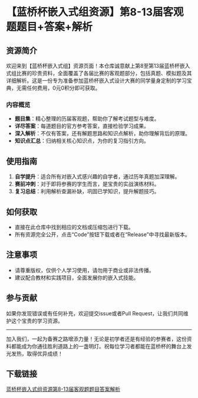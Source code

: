 # 【蓝桥杯嵌入式组资源】第8-13届客观题题目+答案+解析

## 资源简介

欢迎来到【蓝桥杯嵌入式组】资源页面！本仓库诚意献上第8至第13届蓝桥杯嵌入式组比赛的珍贵资料，全面覆盖了各届比赛的客观题部分，包括真题、模拟题及其详细解析。这是一份专为准备参加蓝桥杯嵌入式设计大赛的同学量身定制的学习宝典，无需任何费用，0元0积分即可获取。

### 内容概览
- **题目集**：精心整理的历届客观题，帮助你了解考试题型与难度。
- **详尽答案**：每道题目的官方参考答案，直接检验学习成果。
- **深入解析**：不仅有答案，还有解题思路和知识点解析，助你理解背后的原理。
- **知识点汇总**：归纳相关核心知识点，为你的复习指引方向。

## 使用指南

1. **自学提升**：适合所有对嵌入式感兴趣的自学者，通过历年真题加深理解。
2. **赛前冲刺**：对于即将参赛的学生而言，是宝贵的实战演练材料。
3. **复习总结**：利用解析查漏补缺，巩固已学知识，提升解题技巧。

## 如何获取

- 直接在此仓库中找到相应的文档或压缩包进行下载。
- 所有资源完全公开，点击“Code”按钮下载或者在“Release”中寻找最新版本。

## 注意事项

- 请尊重版权，仅供个人学习使用，请勿用于商业或非法传播。
- 建议配合教材和实践项目，全面发展你的嵌入式技能。

## 参与贡献

如果你发现错误或有任何补充，欢迎提交issue或者Pull Request，让我们共同维护这个宝贵的学习资源。

---

加入我们，一起为备赛之路增添力量！无论是初学者还是有经验的参赛者，这份资料都能成为你通往胜利道路上的一盏明灯。祝每位学习者都能在蓝桥杯的舞台上发光发热，取得优异成绩！

## 下载链接

[蓝桥杯嵌入式组资源第8-13届客观题题目答案解析](https://pan.quark.cn/s/58cac270db9d)